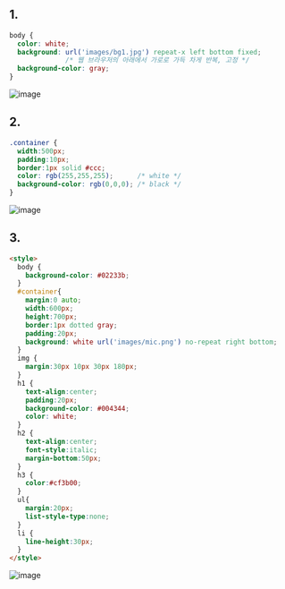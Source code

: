## 1. 

```css
body {
  color: white;
  background: url('images/bg1.jpg') repeat-x left bottom fixed;
              /* 웹 브라우저의 아래에서 가로로 가득 차게 반복, 고정 */
  background-color: gray;
}
```
![image](https://github.com/Seonghyun-Park/Web/assets/121333241/d5d130d7-4ffc-42eb-8259-e32a3bfa34ea)

## 2. 

```css
.container {
  width:500px;
  padding:10px;
  border:1px solid #ccc;
  color: rgb(255,255,255);      /* white */
  background-color: rgb(0,0,0); /* black */
}
```
![image](https://github.com/Seonghyun-Park/Web/assets/121333241/1395c79d-b462-448c-a855-16371a72cc7a)

## 3.

```html
<style>
  body {
    background-color: #02233b;
  }   
  #container{
    margin:0 auto;	
    width:600px;
    height:700px;
    border:1px dotted gray;
    padding:20px;
    background: white url('images/mic.png') no-repeat right bottom;
  }
  img {	
    margin:30px 10px 30px 180px;
  }
  h1 {
    text-align:center;
    padding:20px;
    background-color: #004344;
    color: white;
  }
  h2 {
    text-align:center;
    font-style:italic;
    margin-bottom:50px;
  }
  h3 {
    color:#cf3b00;
  }
  ul{
    margin:20px;
    list-style-type:none;
  }	      
  li {
    line-height:30px;
  }
</style>
```
![image](https://github.com/Seonghyun-Park/Web/assets/121333241/965771d2-6614-4222-918c-c34c42ec4942)